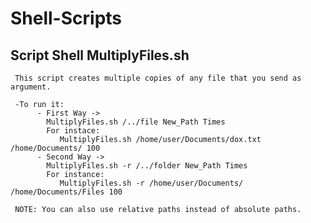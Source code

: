 # Shell-Scripts

## Script Shell MultiplyFiles.sh
     This script creates multiple copies of any file that you send as argument.
     
     -To run it:
          - First Way ->
            MultiplyFiles.sh /../file New_Path Times
            For instace:
               MultiplyFiles.sh /home/user/Documents/dox.txt /home/Documents/ 100
          - Second Way ->
            MultiplyFiles.sh -r /../folder New_Path Times
            For instance:
               MultiplyFiles.sh -r /home/user/Documents/ /home/Documents/Files 100
               
     NOTE: You can also use relative paths instead of absolute paths.
              
